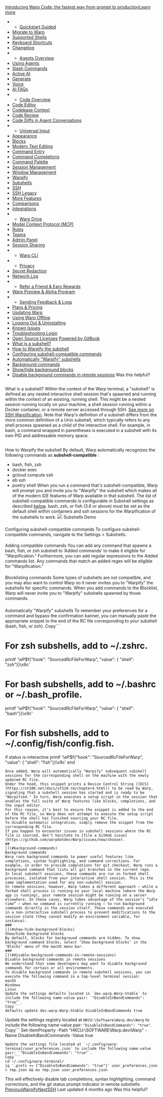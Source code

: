 [Introducing Warp Code: the fastest way from prompt to productionLearn more ](https://www.warp.dev/blog/introducing-warp-code-prompt-to-prod)
 * * [Quickstart Guided](/)
 * [Migrate to Warp](/getting-started/migrate-to-warp)
 * [Supported Shells](/getting-started/supported-shells)
 * [Keyboard Shortcuts](/getting-started/keyboard-shortcuts)
 * [Changelog](/getting-started/changelog)
 * * [Agents Overview](/agents/agents-overview)
 * [Using Agents](/agents/using-agents)
 * [Slash Commands](/agents/slash-commands)
 * [Active AI](/agents/active-ai)
 * [Generate](/agents/generate)
 * [Voice](/agents/voice)
 * [AI FAQs](/agents/ai-faqs)
 * * [Code Overview](/code/code-overview)
 * [Code Editor](/code/code-editor)
 * [Codebase Context](/code/codebase-context)
 * [Code Review](/code/code-review)
 * [Code Diffs in Agent Conversations](/code/reviewing-code)
 * * [Universal Input](/terminal/universal-input)
 * [Appearance](/terminal/appearance)
 * [Blocks](/terminal/blocks)
 * [Modern Text Editing](/terminal/editor)
 * [Command Entry](/terminal/entry)
 * [Command Completions](/terminal/command-completions)
 * [Command Palette](/terminal/command-palette)
 * [Session Management](/terminal/sessions)
 * [Window Management](/terminal/windows)
 * [Warpify](/terminal/warpify)
 * [Subshells](/terminal/warpify/subshells)
 * [SSH](/terminal/warpify/ssh)
 * [SSH Legacy](/terminal/warpify/ssh-legacy)
 * [More Features](/terminal/more-features)
 * [Comparisons](/terminal/comparisons)
 * [Integrations](/terminal/integrations-and-plugins)
 * * [Warp Drive](/knowledge-and-collaboration/warp-drive)
 * [Model Context Protocol (MCP)](/knowledge-and-collaboration/mcp)
 * [Rules](/knowledge-and-collaboration/rules)
 * [Teams](/knowledge-and-collaboration/teams)
 * [Admin Panel](/knowledge-and-collaboration/admin-panel)
 * [Session Sharing](/knowledge-and-collaboration/session-sharing)
 * * [Warp CLI](/developers/cli)
 * * [Privacy](/privacy/privacy)
 * [Secret Redaction](/privacy/secret-redaction)
 * [Network Log](/privacy/network-log)
 * * [Refer a Friend & Earn Rewards](/community/refer-a-friend)
 * [Warp Preview & Alpha Program](/community/warp-preview-and-alpha-program)
 * * [Sending Feedback & Logs](/support-and-billing/sending-us-feedback)
 * [Plans & Pricing](/support-and-billing/plans-and-pricing)
 * [Updating Warp](/support-and-billing/updating-warp)
 * [Using Warp Offline](/support-and-billing/using-warp-offline)
 * [Logging Out & Uninstalling](/support-and-billing/uninstalling-warp)
 * [Known Issues](/support-and-billing/known-issues)
 * [Troubleshooting Login](/support-and-billing/troubleshooting-login-issues)
 * [Open Source Licenses](/support-and-billing/licenses)
[Powered by GitBook](https://www.gitbook.com/?utm_source=content&utm_medium=trademark&utm_campaign=-MbqIgTw17KQvq_DQuRr)
 * [What is a subshell?](#what-is-a-subshell)
 * [How to Warpify the subshell](#how-to-warpify-the-subshell)
 * [Configuring subshell-compatible commands](#configuring-subshell-compatible-commands)
 * [Automatically "Warpify" subshells](#automatically-warpify-subshells)
 * [Background commands](#background-commands)
 * [Show/hide background blocks](#show-hide-background-blocks)
 * [Disable background commands in remote sessions](#disable-background-commands-in-remote-sessions)
Was this helpful?
## 
[](#what-is-a-subshell)
What is a subshell?
Within the context of the Warp terminal, a "subshell" is defined as any nested interactive shell session that's spawned and running within the context of an existing, running shell. This might be a nested session running locally on your machine, a shell session running within a Docker container, or a remote server accessed through SSH. [See more on SSH Warpification](/terminal/warpify/ssh).
Note that Warp's definition of a subshell differs from the more common definition of a Unix subshell, which typically refers to any shell process spawned as a child of the interactive shell. For example, in bash, a command wrapped in parentheses is executed in a subshell with its own PID and addressable memory space.
## 
[](#how-to-warpify-the-subshell)
How to Warpify the subshell
By default, Warp automatically recognizes the following commands as **subshell-compatible** :
 * bash, fish, zsh
 * docker exec
 * gcloud compute ssh
 * eb ssh
 * poetry shell
When you run a command that's subshell-compatible, Warp will prompt you and invite you to "Warpify" the subshell which makes all of the modern IDE features of Warp available in that subshell. The list of subshell-compatible commands is configurable in Subshell settings as described [below](/terminal/warpify/subshells#configuring-subshell-compatible-commands).
bash, zsh, or fish (3.6 or above) must be set as the default shell within containers and ssh sessions for the Warpification of the subshells to work.
![](https://docs.warp.dev/~gitbook/image?url=https%3A%2F%2F2297236823-files.gitbook.io%2F%7E%2Ffiles%2Fv0%2Fb%2Fgitbook-x-prod.appspot.com%2Fo%2Fspaces%252F-MbqIgTw17KQvq_DQuRr%252Fuploads%252Fgit-blob-bbd768d41f956ba63cc7410138fc2e5980c74d30%252Fsubshells-demo.gif%3Falt%3Dmedia&width=768&dpr=4&quality=100&sign=f6265a87&sv=2)
Subshells Demo
### 
[](#configuring-subshell-compatible-commands)
Configuring subshell-compatible commands
To configure subshell-compatible commands, navigate to the Settings > Subshells.
#### 
[](#adding-compatible-commands)
Adding compatible commands
You can add any command that spawns a bash, fish, or zsh subshell to ‘Added commands’ to make it eligible for "Warpification."
Furthermore, you can add regular expressions to the Added commands list. Any commands that match an added regex will be eligible for "Warpification."
#### 
[](#blocklisting-commands)
Blocklisting commands
Some types of subshells are not compatible, and you may also want to control Warp so it never invites you to "Warpify" the subshells for specific commands. When you add commands to the Blocklist, Warp will never invite you to "Warpify" subshells spawned by those commands.
### 
[](#automatically-warpify-subshells)
Automatically "Warpify" subshells
To remember your preferences for a command and bypass the confirmation banner, you can manually paste the appropriate snippet to the end of the RC file corresponding to your subshell (bash, fish, or zsh).
Copy```
# For zsh subshells, add to ~/.zshrc.
printf '\eP$f{"hook": "SourcedRcFileForWarp", "value": { "shell": "zsh"}}\x9c'
# For bash subshells, add to ~/.bashrc or ~/.bash_profile.
printf '\eP$f{"hook": "SourcedRcFileForWarp", "value": { "shell": "bash"}}\x9c'
# For fish subshells, add to ~/.config/fish/config.fish.
if status is-interactive
 printf '\eP$f{"hook": "SourcedRcFileForWarp", "value": { "shell": "fish"}}\x9c'
end
```
Once added, Warp will automatically "Warpify" subsequent subshell sessions for the corresponding shell on the machine with the newly updated RC file.
Under the hood, this snippet prints a Device Control String ([DCS](https://vt100.net/docs/vt510-rm/chapter4.html)) to be read by Warp, signaling that a subshell session has started and is ready to be "Warpified." In turn, Warp executes a setup script in the session that enables the full suite of Warp features like blocks, completions, and the input editor.
For this reason, it’s best to ensure the snippet is added to the end of the RC file, so Warp does not attempt to execute the setup script before the shell has finished sourcing your RC file.
To disable automatic integration, simply remove the snippet from the corresponding RC file.
If you happen to encounter issues in subshell sessions where the RC file is sourced, don’t hesitate to [file a GitHub issue](https://github.com/warpdotdev/Warp/issues/new/choose).
## 
[](#background-commands)
Background commands
Warp runs background commands to power useful features like completions, syntax highlighting, and command corrections. For example, in order to provide completions for git checkout, Warp runs a background command that lists all git branches in the current repo.
In local subshell sessions, these commands are run in forked shell processes, isolated from your interactive shell session. This is the same implementation used for any non-subshell session.
In remote sessions, however, Warp takes a different approach – while a forked shell process is running on your local machine (where the Warp app is running), your remote session might be running on a server elsewhere. In these cases, Warp takes advantage of the session’s “idle time” – when no command is currently running – to run background commands directly in the session itself. These commands are executed in a non-interactive subshell process to prevent modifications to the session state (they cannot modify an environment variable, for instance).
### 
[](#show-hide-background-blocks)
Show/hide background blocks
By default, blocks for background commands are hidden. To show background command blocks, select ‘Show background blocks’ in the ‘Blocks’ menu of the macOS menu bar.
### 
[](#disable-background-commands-in-remote-sessions)
Disable background commands in remote sessions
We understand that some developers may want to disable background commands for certain or all environments.
To disable background commands in remote subshell sessions, you can execute the following command in a top-level terminal session:
macOS
Windows
Linux
Update the settings defaults located in `dev.warp.Warp-Stable` to include the following name-value pair: `"DisableInBandCommands": "true"`.
Copy```
defaults update dev.warp.Warp-Stable DisableInBandCommands true
```
Update the settings registry located at `HKCU:\Software\Warp.dev\Warp` to include the following name-value pair: `"DisableInBandCommands": "true"`.
Copy```
Set-ItemProperty -Path "HKCU:\SOFTWARE\Warp.dev\Warp" -Name DisableInBandCommands -Value true
```
Update the settings file located at `~/.config/warp-terminal/user_preferences.json` to include the following name-value pair: `"DisableInBandCommands": "true"`.
Copy```
cd ~/.config/warp-terminal/
jq '.prefs += {"DisableInBandCommands": "true"}' user_preferences.json > tmp.json && mv tmp.json user_preferences.json
```
This will effectively disable tab completions, syntax highlighting, command corrections, and the git status prompt indicator in remote subshells.
[PreviousWarpify](/terminal/warpify)[NextSSH](/terminal/warpify/ssh)
Last updated 4 months ago
Was this helpful?